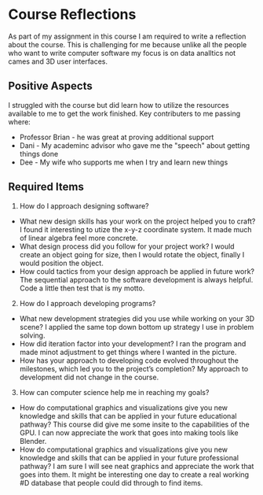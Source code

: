 # Course Reflections
As part of my assignment in this course I am required to write a reflection about the course. This is challenging for me because unlike all the people who want to write computer software my focus is on data analltics not cames and 3D user interfaces.  

## Positive Aspects
I struggled with the course but did learn how to utilize the resources available to me to get the work finished. Key contributers to me passing where:
- Professor Brian - he was great at proving additional support
- Dani - My academinc advisor who gave me the "speech" about getting things done
- Dee - My wife who supports me when I try and learn new things

## Required Items

1. How do I approach designing software?
- What new design skills has your work on the project helped you to craft?
  I found it interesting to utize the x-y-z coordinate system. It made much of linear algebra feel more concrete.
- What design process did you follow for your project work?
  I would create an object going for size, then I would rotate the object, finally I would position the object. 
- How could tactics from your design approach be applied in future work?
  The sequential approach to the software development is always helpful.  Code a little then test that is my motto.

2. How do I approach developing programs?
- What new development strategies did you use while working on your 3D scene?
  I applied the same top down bottom up strategy I use in problem solving.
- How did iteration factor into your development?
  I ran the program and made minot adjustment to get things where I wanted in the picture. 
- How has your approach to developing code evolved throughout the milestones, which led you to the project’s completion?
  My approach to development did not change in the course. 

3. How can computer science help me in reaching my goals?
- How do computational graphics and visualizations give you new knowledge and skills that can be applied in your future educational pathway?
  This course did give me some insite to the capabilities of the GPU.  I can now appreciate the work that goes into making tools like Blender. 
- How do computational graphics and visualizations give you new knowledge and skills that can be applied in your future professional pathway?
  I am sure I will see neat graphics and appreciate the work that goes into them. It might be interesting one day to create a real working #D database that people could did through to find items.

  
